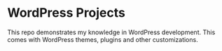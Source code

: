 <h1>WordPress Projects</h1>

This repo demonstrates my knowledge in WordPress development. This comes with WordPress themes, plugins and other customizations. 
